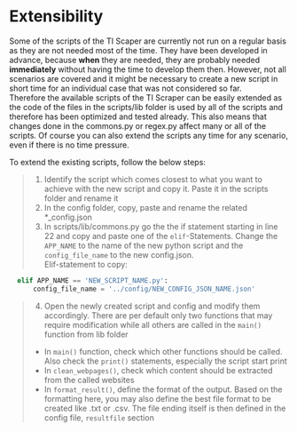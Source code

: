 # Extensibility

Some of the scripts of the TI Scaper are currently not run on a regular basis as they are not needed most of the time. They have been developed in advance, because **when** they are needed, they are probably needed **immediately** without having the time to develop them then. However, not all scenarios are covered and it might be necessary to create a new script in short time for an individual case that was not considered so far. </br>
Therefore the available scripts of the TI Scraper can be easily extended as the code of the files in the scripts/lib folder is used by all of the scripts and therefore has been optimized and tested already. This also means that changes done in the commons.py or regex.py affect many or all of the scripts. Of course you can also extend the scripts any time for any scenario, even if there is no time pressure.

To extend the existing scripts, follow the below steps:

> 1. Identify the script which comes closest to what you want to achieve with the new script and copy it. Paste it in the scripts folder and rename it
> 2. In the config folder, copy, paste and rename the related *_config.json
> 3. In scripts/lib/commons.py go the the if statement starting in line 22 and copy and paste one of the `elif`-Statements. Change the `APP_NAME` to the name of the new python script and the `config_file_name` to the new config.json.</br>
  Elif-statement to copy: </br>
  ```python
    elif APP_NAME == 'NEW_SCRIPT_NAME.py':
        config_file_name = '../config/NEW_CONFIG_JSON_NAME.json'
  ```
> 4. Open the newly created script and config and modify them accordingly. There are per default only two functions that may require modification while all others are called in the `main()` function from lib folder
>   - In `main()` function, check which other functions should be called. Also check the `print()` statements, especially the script start print
>   - In `clean_webpages()`, check which content should be extracted from the called websites
>   - In `format_result()`, define the format of the output. Based on the formatting here, you may also define the best file format to be created like .txt or .csv. The file ending itself is then defined in the config file, `resultfile` section